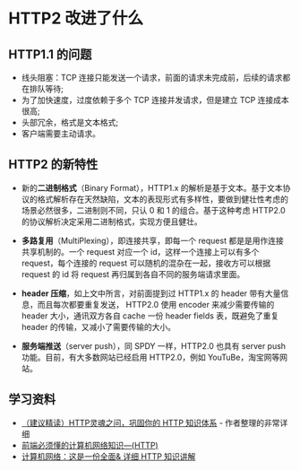 # HTTP2 改进了什么

## HTTP1.1 的问题

- 线头阻塞：TCP 连接只能发送一个请求，前面的请求未完成前，后续的请求都在排队等待;
- 为了加快速度，过度依赖于多个 TCP 连接并发请求，但是建立 TCP 连接成本很高;
- 头部冗余，格式是文本格式;
- 客户端需要主动请求。

## HTTP2 的新特性

- 新的**二进制格式**（Binary Format），HTTP1.x 的解析是基于文本。基于文本协议的格式解析存在天然缺陷，文本的表现形式有多样性，要做到健壮性考虑的场景必然很多，二进制则不同，只认 0 和 1 的组合。基于这种考虑 HTTP2.0 的协议解析决定采用二进制格式，实现方便且健壮。

- **多路复用**（MultiPlexing），即连接共享，即每一个 request 都是是用作连接共享机制的。一个 request 对应一个 id，这样一个连接上可以有多个 request，每个连接的 request 可以随机的混杂在一起，接收方可以根据 request 的 id 将 request 再归属到各自不同的服务端请求里面。

- **header 压缩**，如上文中所言，对前面提到过 HTTP1.x 的 header 带有大量信息，而且每次都要重复发送， HTTP2.0 使用 encoder 来减少需要传输的 header 大小，通讯双方各自 cache 一份 header fields 表，既避免了重复 header 的传输，又减小了需要传输的大小。

- **服务端推送**（server push），同 SPDY 一样，HTTP2.0 也具有 server push 功能。目前，有大多数网站已经启用 HTTP2.0，例如 YouTuBe，淘宝网等网站。

## 学习资料

- [（建议精读）HTTP灵魂之问，巩固你的 HTTP 知识体系](https://juejin.im/post/5e76bd516fb9a07cce750746) - 作者整理的非常详细
- [前端必须懂的计算机网络知识—(HTTP)](https://juejin.im/post/5ba9d5075188255c652d4208)
- [计算机网络：这是一份全面& 详细 HTTP 知识讲解](https://www.jianshu.com/p/a6d086a3997d)
